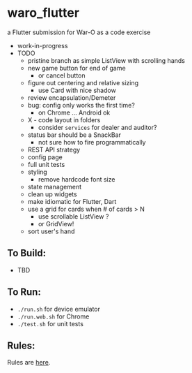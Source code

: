 waro_flutter
=========

a Flutter submission for War-O as a code exercise

* work-in-progress
* TODO
    - pristine branch as simple ListView with scrolling hands
    - new game button for end of game
        - or cancel button
    - figure out centering and relative sizing
        - use Card with nice shadow
    - review encapsulation/Demeter
    - bug: config only works the first time?
        - on Chrome ... Android ok
    - X - code layout in folders
        - consider `services` for dealer and auditor?
    - status bar should be a SnackBar
        - not sure how to fire programmatically
    - REST API strategy
    - config page
    - full unit tests
    - styling
        - remove hardcode font size
    - state management
    - clean up widgets
    - make idiomatic for Flutter, Dart 
    - use a grid for cards when # of cards > N
        - use scrollable ListView ?
        - or GridView! 
    - sort user's hand 

To Build:
---------

* TBD

To Run:
---------

* `./run.sh` for device emulator
* `./run.web.sh` for Chrome
* `./test.sh` for unit tests

Rules:
---------

Rules are [here](Rules.md).

